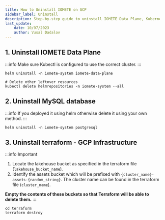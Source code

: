 ```yaml
---
title: How to Uninstall IOMETE on GCP
sidebar_label: Uninstall
description: Step-by-step guide to uninstall IOMETE Data Plane, Kubernetes resources and GCP infrastructure for IOMETE users 
last_update:
    date: 10/07/2023
    author: Vusal Dadalov
---
```


## 1. Uninstall IOMETE Data Plane

:::info
Make sure Kubectl is configured to use the correct cluster.
:::

```shell
helm uninstall -n iomete-system iomete-data-plane

# Delete other leftover resources
kubectl delete helmrepositories -n iomete-system --all
```

## 2. Uninstall MySQL database

:::info
If you deployed it using helm otherwise delete it using your own method.
:::

```shell
helm uninstall -n iomete-system postgresql
```

## 3. Uninstall terraform - GCP Infrastructure

:::info Important
1. Locate the lakehouse bucket as specified in the terraform file (`lakehouse_bucket_name`).
2. Identify the assets bucket which will be prefixed with `{cluster_name}-assets-{random_string}`. The cluster name can be found in the terraform file (`cluster_name`).

**Empty the contents of these buckets so that Terraform will be able to delete them.**
:::
 

```shell
cd terraform
terraform destroy
```

